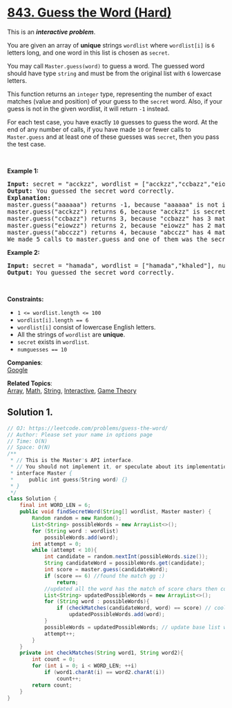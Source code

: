 # [843. Guess the Word (Hard)](https://leetcode.com/problems/guess-the-word/)

<p>This is an <strong><em>interactive problem</em></strong>.</p>

<p>You are given an array of <strong>unique</strong> strings <code>wordlist</code> where <code>wordlist[i]</code> is <code>6</code> letters long, and one word in this list is chosen as <code>secret</code>.</p>

<p>You may call <code>Master.guess(word)</code> to guess a word. The guessed word should have type <code>string</code> and must be from the original list with <code>6</code> lowercase letters.</p>

<p>This function returns an <code>integer</code> type, representing the number of exact matches (value and position) of your guess to the <code>secret</code> word. Also, if your guess is not in the given wordlist, it will return <code>-1</code> instead.</p>

<p>For each test case, you have exactly <code>10</code> guesses to guess the word. At the end of any number of calls, if you have made <code>10</code> or fewer calls to <code>Master.guess</code> and at least one of these guesses was <code>secret</code>, then you pass the test case.</p>

<p>&nbsp;</p>
<p><strong>Example 1:</strong></p>

<pre><strong>Input:</strong> secret = "acckzz", wordlist = ["acckzz","ccbazz","eiowzz","abcczz"], numguesses = 10
<strong>Output:</strong> You guessed the secret word correctly.
<strong>Explanation:</strong>
master.guess("aaaaaa") returns -1, because "aaaaaa" is not in wordlist.
master.guess("acckzz") returns 6, because "acckzz" is secret and has all 6 matches.
master.guess("ccbazz") returns 3, because "ccbazz" has 3 matches.
master.guess("eiowzz") returns 2, because "eiowzz" has 2 matches.
master.guess("abcczz") returns 4, because "abcczz" has 4 matches.
We made 5 calls to master.guess and one of them was the secret, so we pass the test case.
</pre>

<p><strong>Example 2:</strong></p>

<pre><strong>Input:</strong> secret = "hamada", wordlist = ["hamada","khaled"], numguesses = 10
<strong>Output:</strong> You guessed the secret word correctly.
</pre>

<p>&nbsp;</p>
<p><strong>Constraints:</strong></p>

<ul>
	<li><code>1 &lt;= wordlist.length &lt;= 100</code></li>
	<li><code>wordlist[i].length == 6</code></li>
	<li><code>wordlist[i]</code> consist of lowercase English letters.</li>
	<li>All the strings of <code>wordlist</code> are <strong>unique</strong>.</li>
	<li><code>secret</code> exists in <code>wordlist</code>.</li>
	<li><code>numguesses == 10</code></li>
</ul>

**Companies**:  
[Google](https://leetcode.com/company/google)

**Related Topics**:  
[Array](https://leetcode.com/tag/array/), [Math](https://leetcode.com/tag/math/), [String](https://leetcode.com/tag/string/), [Interactive](https://leetcode.com/tag/interactive/), [Game Theory](https://leetcode.com/tag/game-theory/)

## Solution 1.

```java
// OJ: https://leetcode.com/problems/guess-the-word/
// Author: Please set your name in options page
// Time: O(N)
// Space: O(N)
/**
 * // This is the Master's API interface.
 * // You should not implement it, or speculate about its implementation
 * interface Master {
 *     public int guess(String word) {}
 * }
 */
class Solution {
    final int WORD_LEN = 6;
    public void findSecretWord(String[] wordlist, Master master) {
        Random random = new Random();
        List<String> possibleWords = new ArrayList<>();
        for (String word : wordlist)
            possibleWords.add(word);
        int attempt = 0;
        while (attempt < 10){
            int candidate = random.nextInt(possibleWords.size());
            String candidateWord = possibleWords.get(candidate);
            int score = master.guess(candidateWord);
            if (score == 6) //found the match gg :)
                return;
            //updated all the word has the match of score chars then continue the while loop
            List<String> updatedPossibleWords = new ArrayList<>();
            for (String word : possibleWords){
                if (checkMatches(candidateWord, word) == score) // cool we found another possible Matched word add it to new list.
                    updatedPossibleWords.add(word);
            }
            possibleWords = updatedPossibleWords; // update base list with new words
            attempt++;
        }
    }
    private int checkMatches(String word1, String word2){
        int count = 0;
        for (int i = 0; i < WORD_LEN; ++i)
            if (word1.charAt(i) == word2.charAt(i))
                count++;
        return count;
    }
}

```
